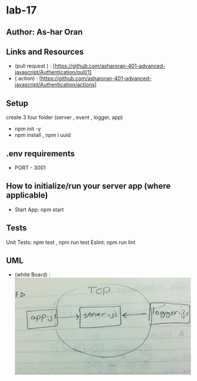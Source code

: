 # lab-17

## Author: As-har Oran
## Links and Resources
* (pull request ) : [https://github.com/asharoran-401-advanced-javascript/Authentication/pull/1]
* ( action) : [https://github.com/asharoran-401-advanced-javascript/Authentication/actions]

## Setup
create 3 four folder (server , event , logger, app)
- npm init -y
- npm install , npm i uuid
## .env requirements
- PORT - 3001

## How to initialize/run your server app (where applicable)
- Start App: npm start


## Tests
Unit Tests: npm test , npm run test
Eslint: npm run lint

## UML 
* (white Board) : ![alt test](assets/lab17.jpg)